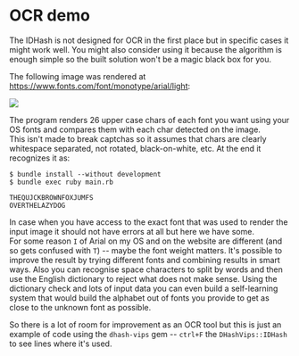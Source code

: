# OCR demo

The IDHash is not designed for OCR in the first place but in specific cases it might work well. You might also consider using it because the algorithm is enough simple so the built solution won't be a magic black box for you.

The following image was rendered at https://www.fonts.com/font/monotype/arial/light:

![](https://storage.googleapis.com/dhash-vips.nakilon.pro/monotype-arial.png)

The program renders 26 upper case chars of each font you want using your OS fonts and compares them with each char detected on the image.  
This isn't made to break captchas so it assumes that chars are clearly whitespace separated, not rotated, black-on-white, etc. At the end it recognizes it as:

```
$ bundle install --without development
$ bundle exec ruby main.rb

THEQUJCKBROWNFOXJUMFS
OVERTHELAZYDOG
```

In case when you have access to the exact font that was used to render the input image it should not have errors at all but here we have some.  
For some reason `I` of Arial on my OS and on the website are different (and so gets confused with `T`) -- maybe the font weight matters. It's possible to improve the result by trying different fonts and combining results in smart ways. Also you can recognise space characters to split by words and then use the English dictionary to reject what does not make sense. Using the dictionary check and lots of input data you can even build a self-learning system that would build the alphabet out of fonts you provide to get as close to the unknown font as possible.

So there is a lot of room for improvement as an OCR tool but this is just an example of code using the `dhash-vips` gem -- `ctrl+F` the `DHashVips::IDHash` to see lines where it's used.
